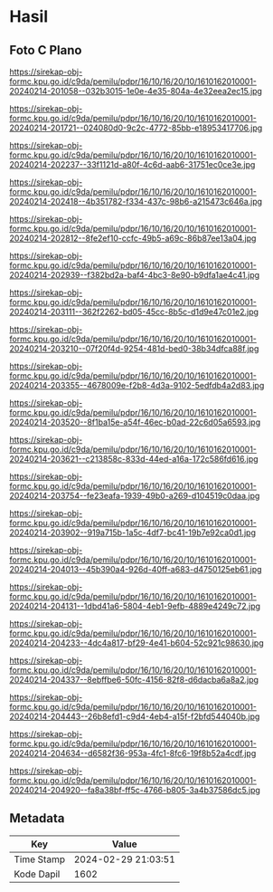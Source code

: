 # Hasil

## Foto C Plano

https://sirekap-obj-formc.kpu.go.id/c9da/pemilu/pdpr/16/10/16/20/10/1610162010001-20240214-201058--032b3015-1e0e-4e35-804a-4e32eea2ec15.jpg

https://sirekap-obj-formc.kpu.go.id/c9da/pemilu/pdpr/16/10/16/20/10/1610162010001-20240214-201721--024080d0-9c2c-4772-85bb-e18953417706.jpg

https://sirekap-obj-formc.kpu.go.id/c9da/pemilu/pdpr/16/10/16/20/10/1610162010001-20240214-202237--33f1121d-a80f-4c6d-aab6-31751ec0ce3e.jpg

https://sirekap-obj-formc.kpu.go.id/c9da/pemilu/pdpr/16/10/16/20/10/1610162010001-20240214-202418--4b351782-f334-437c-98b6-a215473c646a.jpg

https://sirekap-obj-formc.kpu.go.id/c9da/pemilu/pdpr/16/10/16/20/10/1610162010001-20240214-202812--8fe2ef10-ccfc-49b5-a69c-86b87ee13a04.jpg

https://sirekap-obj-formc.kpu.go.id/c9da/pemilu/pdpr/16/10/16/20/10/1610162010001-20240214-202939--f382bd2a-baf4-4bc3-8e90-b9dfa1ae4c41.jpg

https://sirekap-obj-formc.kpu.go.id/c9da/pemilu/pdpr/16/10/16/20/10/1610162010001-20240214-203111--362f2262-bd05-45cc-8b5c-d1d9e47c01e2.jpg

https://sirekap-obj-formc.kpu.go.id/c9da/pemilu/pdpr/16/10/16/20/10/1610162010001-20240214-203210--07f20f4d-9254-481d-bed0-38b34dfca88f.jpg

https://sirekap-obj-formc.kpu.go.id/c9da/pemilu/pdpr/16/10/16/20/10/1610162010001-20240214-203355--4678009e-f2b8-4d3a-9102-5edfdb4a2d83.jpg

https://sirekap-obj-formc.kpu.go.id/c9da/pemilu/pdpr/16/10/16/20/10/1610162010001-20240214-203520--8f1ba15e-a54f-46ec-b0ad-22c6d05a6593.jpg

https://sirekap-obj-formc.kpu.go.id/c9da/pemilu/pdpr/16/10/16/20/10/1610162010001-20240214-203621--c213858c-833d-44ed-a16a-172c586fd616.jpg

https://sirekap-obj-formc.kpu.go.id/c9da/pemilu/pdpr/16/10/16/20/10/1610162010001-20240214-203754--fe23eafa-1939-49b0-a269-d104519c0daa.jpg

https://sirekap-obj-formc.kpu.go.id/c9da/pemilu/pdpr/16/10/16/20/10/1610162010001-20240214-203902--919a715b-1a5c-4df7-bc41-19b7e92ca0d1.jpg

https://sirekap-obj-formc.kpu.go.id/c9da/pemilu/pdpr/16/10/16/20/10/1610162010001-20240214-204013--45b390a4-926d-40ff-a683-d4750125eb61.jpg

https://sirekap-obj-formc.kpu.go.id/c9da/pemilu/pdpr/16/10/16/20/10/1610162010001-20240214-204131--1dbd41a6-5804-4eb1-9efb-4889e4249c72.jpg

https://sirekap-obj-formc.kpu.go.id/c9da/pemilu/pdpr/16/10/16/20/10/1610162010001-20240214-204233--4dc4a817-bf29-4e41-b604-52c921c98630.jpg

https://sirekap-obj-formc.kpu.go.id/c9da/pemilu/pdpr/16/10/16/20/10/1610162010001-20240214-204337--8ebffbe6-50fc-4156-82f8-d6dacba6a8a2.jpg

https://sirekap-obj-formc.kpu.go.id/c9da/pemilu/pdpr/16/10/16/20/10/1610162010001-20240214-204443--26b8efd1-c9d4-4eb4-a15f-f2bfd544040b.jpg

https://sirekap-obj-formc.kpu.go.id/c9da/pemilu/pdpr/16/10/16/20/10/1610162010001-20240214-204634--d6582f36-953a-4fc1-8fc6-19f8b52a4cdf.jpg

https://sirekap-obj-formc.kpu.go.id/c9da/pemilu/pdpr/16/10/16/20/10/1610162010001-20240214-204920--fa8a38bf-ff5c-4766-b805-3a4b37586dc5.jpg


## Metadata

| Key        | Value               |
| ---------- | ------------------- |
| Time Stamp | 2024-02-29 21:03:51 |
| Kode Dapil | 1602                |



